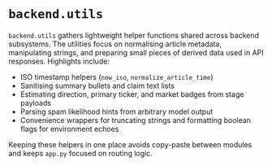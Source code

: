 # `backend.utils`

`backend.utils` gathers lightweight helper functions shared across backend
subsystems.  The utilities focus on normalising article metadata, manipulating
strings, and preparing small pieces of derived data used in API responses.
Highlights include:

- ISO timestamp helpers (`now_iso`, `normalize_article_time`)
- Sanitising summary bullets and claim text lists
- Estimating direction, primary ticker, and market badges from stage payloads
- Parsing spam likelihood hints from arbitrary model output
- Convenience wrappers for truncating strings and formatting boolean flags for
  environment echoes

Keeping these helpers in one place avoids copy-paste between modules and keeps
`app.py` focused on routing logic.
